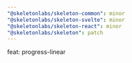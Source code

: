 ```yaml
---
"@skeletonlabs/skeleton-common": minor
"@skeletonlabs/skeleton-svelte": minor
"@skeletonlabs/skeleton-react": minor
"@skeletonlabs/skeleton": patch
---
```


feat: progress-linear
  